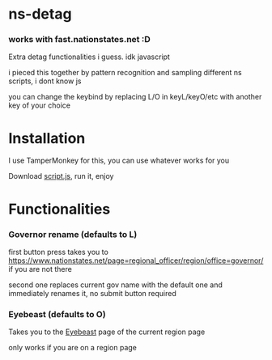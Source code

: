 # ns-detag
### works with fast.nationstates.net :D
Extra detag functionalities i guess. idk javascript

i pieced this together by pattern recognition and sampling different ns scripts, i dont know js

you can change the keybind by replacing L/O in keyL/keyO/etc with another key of your choice

# Installation
I use TamperMonkey for this, you can use whatever works for you

Download [script.js](https://github.com/ducky4life/ns-detag/raw/main/script.js), run it, enjoy

# Functionalities

### Governor rename (defaults to L)

first button press takes you to https://www.nationstates.net/page=regional_officer/region/office=governor/ if you are not there
 
second one replaces current gov name with the default one and immediately renames it, no submit button required

### Eyebeast (defaults to O)

Takes you to the [Eyebeast](https://eyebeast.calref.ca) page of the current region page

only works if you are on a region page
